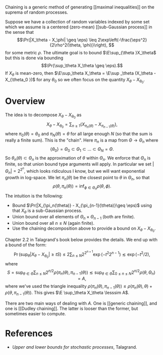 Chaining is a generic method of generating [[maximal inequalities]] on the suprema of random processes. 

Suppose we have a collection of random variables indexed by some set  which we assume is a centered (zero-mean) [[sub-Gaussian process]] in the sense that 
$$\Pr(|X_\theta - X_\phi| \geq \eps) \leq 2\exp\left(-\frac{\eps^2}{2\rho^2(\theta, \phi)}\right),
$$
for some metric $\rho$. The ultimate goal is to bound $\E\sup_{\theta }X_\theta$ but this is done via bounding $$\Pr(\sup_\theta X_\theta \geq \eps).$$If $X_\theta$ is mean-zero, then $\E\sup_\theta X_\theta = \E\sup _\theta (X_\theta - X_{\theta_0 })$ for any $\theta_0$ so we often focus on the quantity $X_\theta - X_{\theta_0}$. 

# Overview 

The idea is to decompose $X_\theta - X_{\theta_0}$ as 
$$X_\theta - X_{\theta_0} = \sum_{n\geq 1} (X_{\pi_n(\theta)} - X_{\pi_{n-1}(\theta)}),$$ where $\pi_0(\theta) = \theta_0$ and $\pi_N(\theta) = \theta$ for all large enough $N$ (so that the sum is really a finite sum). This is the "chain". Here $\pi_n$ is a map from $\Theta \to \Theta_n$ where $$\{\theta_0\} = \Theta_0 \subset \Theta_1\subset \dots \subset \Theta_N = \Theta.$$So $\theta_n(\theta)\subset \Theta_n$ is the approximation of $\theta$ within $\Theta_n$. We enforce that $\Theta_n$ is finite, so that union bound type arguments will apply. In particular we set $|\Theta_n| = 2^{2^n}$, which looks ridiculous I know, but we will want exponential growth in log-space. We let $\pi_n(\theta)$ be the closest point to $\theta$ in $\Theta_n$, so that 
$$
\rho(\theta, \pi_n(\theta)) = \inf_{\phi\in\Theta_n} \rho(\theta, \phi).
$$
The intuition is the following: 
- Bound $\Pr(|X_{\pi_n(\theta)} - X_{\pi_{n-1}(\theta)}\geq \eps)$ using that $X_\theta$ is a sub-Gaussian process. 
- Union bound over all elements of $\Theta_n \times \Theta_{n-1}$ (both are finite). 
- Union bound over all $n\leq N$ (again finite). 
- Use the chaining decomposition above to provide a bound on $X_\theta - X_{\theta_0}$. 

Chapter 2.2 in Talagrand's book below provides the details. We end up with a bound of the form: 
$$
\Pr(\sup_{\theta}|X_\theta - X_{\theta_0}|\geq t S) \leq 2\sum_{n\leq N} 2^{2^{n+1}} \exp(-t^2 2^{n-1}) \lesssim \exp(-t^2/2),
$$
where $$S = \sup_{\theta\in\Theta} \sum_{n\leq N} 2^{n/2} \rho(\pi_n(\theta),\pi_{n-1}(\theta)) \lesssim \sup_{\theta\in\Theta}\sum_{0\leq n\leq N} 2^{n/2} \rho(\theta, \Theta_n) = A,$$where we've used the triangle inequality $\rho(\pi_n(\theta), \pi_{n-1}(\theta)) \leq \rho(\pi_n(\theta), \theta) + \rho(\theta, \pi_{n-1}(\theta))$. 
This gives $\E \sup_\theta X_\theta \lesssim A$. 

There are two main ways of dealing with $A$. One is [[generic chaining]], and one is [[Dudley chaining]]. The latter is looser than the former, but sometimes easier to compute. 

# References 
- _Upper and lower bounds for stochastic processes_, Talagrand. 